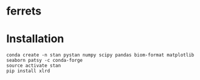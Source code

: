 # ferrets


# Installation

```
conda create -n stan pystan numpy scipy pandas biom-format matplotlib seaborn patsy -c conda-forge
source activate stan
pip install xlrd
```